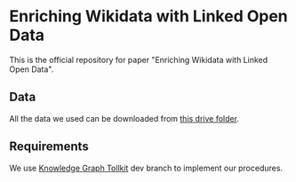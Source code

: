 # Enriching Wikidata with Linked Open Data
This is the official repository for paper "Enriching Wikidata with Linked Open Data".

## Data
All the data we used can be downloaded from [this drive folder](https://drive.google.com/drive/folders/13UjvUKcc7YUiYSQjxba4R8UmTTGVWNft?usp=sharing).

## Requirements
We use [Knowledge Graph Tollkit](https://github.com/usc-isi-i2/kgtk) dev branch to implement our procedures.
